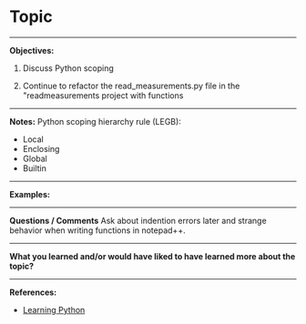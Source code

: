 Topic
=====

*****
**Objectives:**

1. Discuss Python scoping

2. Continue to refactor the read_measurements.py file in the "readmeasurements project with functions

*****
**Notes:**
Python scoping hierarchy rule (LEGB):
- Local
- Enclosing
- Global
- Builtin


*****
**Examples:**


*****
**Questions / Comments**
Ask about indention errors later and strange behavior when writing functions in notepad++.


*****
**What you learned and/or would have liked to have learned more about the topic?**


*****
**References:**

* [Learning Python]


[Learning Python]:https://www.inkling.com/read/learning-python-mark-lutz-4th/chapter-17/python-scope-basics

